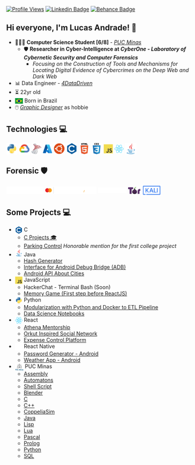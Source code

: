 [![Profile Views](https://hits.seeyoufarm.com/api/count/incr/badge.svg?url=https%3A%2F%2Fgithub.com%2Flucasoal&count_bg=%2000000&title_bg=%23000000&icon=&icon_color=%23E7E7E7&title=Profile+Views&edge_flat=false)](https://hits.seeyoufarm.com) [![Linkedin Badge](https://img.shields.io/badge/-Linkedin-7c06c1?=flat-circle&labelColor=black&logo=linkedin&logoColor=7c06c1&link=https://www.linkedin.com/in/lucasomarandradeleal/)](https://www.linkedin.com/in/lucasomarandradeleal/) [![Behance Badge](https://img.shields.io/badge/-Behance-7c06c1?=flat-circle&labelColor=black&logo=behance&logoColor=7c06c1&link=https://www.behance.net/lucasomarandradeleal)](https://www.behance.net/lucasomarandradeleal)

## Hi everyone, I'm Lucas Andrade! 👋

-   👨🏻‍💻 **Computer Science Student [6/8]** - [_PUC Minas_](https://www.pucpcaldas.br/)
    -   🛡️ **Researcher in Cyber-Intelligence at _CyberOne - Laboratory of Cybernetic Security and Computer Forensics_**
        -   _Focusing on the Construction of Tools and Mechanisms for Locating Digital Evidence of Cybercrimes on the Deep Web and Dark Web_
-   📊 Data Engineer - [_4DataDriven_](http://www.4datadriven.com.br/)
-   ⏳ 22yr old
-   <img align="center" alt="Brazil_Flag" height="15" src="./icons/brazil.svg"> Born in Brazil
-   🖱️ [_Graphic Designer_](https://www.behance.net/lucasomarandradeleal) as hobbie

## Technologies 💻

<div>
  <img align="center" alt="Icon_Python" height="30" src="./icons/python.svg">
  <img align="center" alt="Icon_GoogleCloud" height="30" src="./icons/gcp.svg">
  <img align="center" alt="Icon_SqlServer" height="30" src="./icons/sql_server.png">
  <img align="center" alt="Icon_Azure" height="25" src="./icons/azure.svg">
  <img align="center" alt="Icon_Linux" height="30" src="./icons/ubuntu.svg">
  <img align="center" alt="Icon_C" height="30" src="./icons/c.svg">
  <img align="center" alt="Icon_HTML5" height="30" src="./icons/html5.svg">
  <img align="center" alt="Icon_CSS" height="30" src="./icons/css.svg">
  <img align="center" alt="Icon_JavaScript" height="25" src="./icons/js.svg">
  <img align="center" alt="Icon_React" height="25" src="./icons/react.svg">
  <img align="center" alt="Icon_Java" height="30" src="./icons/java.svg">
</div>

## Forensic 🛡️

<div> 
  <img align="center" alt="Icon_Maltego" height="20" src="./icons/maltego.svg">
  <img align="center" alt="Icon_CipherTrace" height="20" src="./icons/ciphertrace.svg">
  <img align="center" alt="Icon_TATUM" height="15" src="./icons/tatum.svg">
  <img align="center" alt="Icon_TOR" height="20" src="./icons/tor.png">
  <img align="center" alt="Icon_Kali Linux" height="30" src="./icons/kali.svg">
</div>

## Some Projects 💻

-   <img align="top" alt="Icon_C" height="20" src="./icons/c.svg"> C
    -   [C Projects 🎓](https://github.com/lucasoal/Faculdade#c)
    -   [Parking Control](https://github.com/lucasoal/Faculdade/tree/main/C/C-Estacionamentos) _Honorable mention for the first college project_
-   <img align="" alt="Icon_Java" height="20" src="./icons/java.svg"> Java
    -   [Hash Generator](https://github.com/lucasoal/JavaGeradorHash)
    -   [Interface for Android Debug Bridge (ADB)](https://github.com/lucasoal/JavaAdbInterface)
    -   [Android API About Cities](https://github.com/lucasoal/JavaAndroidGeodbAPI)
-   <img align="top" alt="Icon_JavaScript" height="20" src="./icons/js.svg"> JavaScript
    -   HackerChat - Terminal Bash (Soon)
    -   [Memory Game (First step before ReactJS)](https://github.com/lucasoal/JavascriptMemoryGame)
-   <img align="top" alt="Icon_Python" height="20" src="./icons/python.svg"> Python
    -   [Modularization with Python and Docker to ETL Pipeline](https://github.com/lucasoal/ModularizationPythonDockerETLpipeline)
    -   [Data Science Notebooks](https://github.com/lucasoal/Faculdade#python-notebook-)
-   <img align="top" alt="Icon_React" height="20" src="./icons/react.svg"> React
    -   [Athena Mentorship](https://github.com/athena-mentorship)
    -   [Orkut Inspired Social Network](https://github.com/lucasoal/Alurakut)
    -   [Expense Control Platform](https://github.com/lucasoal/ReactRedux)
-   <img align="top" alt="Icon_React" height="20" src="./icons/react_native.svg"> React Native
    -   [Password Generator - Android](https://github.com/lucasoal/app-password-generator)
    -   [Weather App - Android](https://github.com/lucasoal/AppClimapp)
-   <img align="top" alt="Icon_PUC" height="20" src="./icons/puc_minas.png"> PUC Minas
    -   [Assembly](https://github.com/lucasoal/Faculdade#assembly-)
    -   [Automatons](https://github.com/lucasoal/Faculdade#automatons-)
    -   [Shell Script](https://github.com/lucasoal/Faculdade#shell-script-)
    -   [Blender](https://github.com/lucasoal/Faculdade#blender-)
    -   [C](https://github.com/lucasoal/Faculdade#c-)
    -   [C++](https://github.com/lucasoal/Faculdade#c-1-)
    -   [CoppeliaSim](https://github.com/lucasoal/Faculdade#coppeliasim-)
    -   [Java](https://github.com/lucasoal/Faculdade#java-)
    -   [Lisp](https://github.com/lucasoal/Faculdade#lisp-)
    -   [Lua](https://github.com/lucasoal/Faculdade#lua-)
    -   [Pascal](https://github.com/lucasoal/Faculdade#pascal-)
    -   [Prolog](https://github.com/lucasoal/Faculdade#prolog-)
    -   [Python](https://github.com/lucasoal/Faculdade#python-notebook-)
    -   [SQL](https://github.com/lucasoal/Faculdade#sql-)
